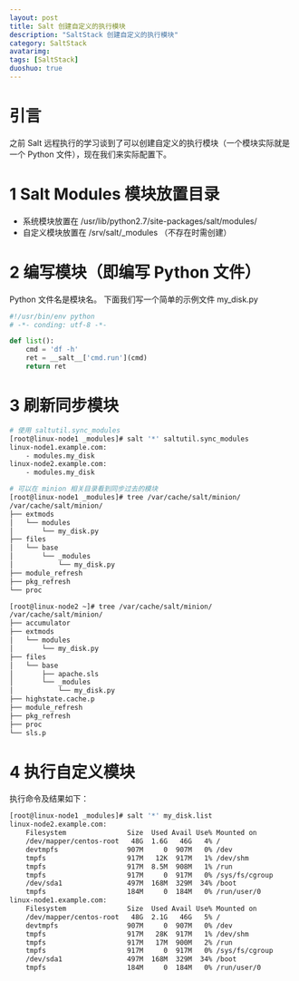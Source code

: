 ```yaml
---
layout: post
title: Salt 创建自定义的执行模块
description: "SaltStack 创建自定义的执行模块"
category: SaltStack
avatarimg:
tags: [SaltStack]
duoshuo: true
---
```


# 引言
之前 Salt 远程执行的学习谈到了可以创建自定义的执行模块（一个模块实际就是一个 Python 文件），现在我们来实际配置下。  

# 1 Salt Modules 模块放置目录

* 系统模块放置在 /usr/lib/python2.7/site-packages/salt/modules/
* 自定义模块放置在 /srv/salt/_modules （不存在时需创建）

# 2 编写模块（即编写 Python 文件）

Python 文件名是模块名。
下面我们写一个简单的示例文件 my_disk.py

```python
#!/usr/bin/env python
# -*- conding: utf-8 -*-

def list():
    cmd = 'df -h'
    ret = __salt__['cmd.run'](cmd)
    return ret
```    
# 3 刷新同步模块

```bash
# 使用 saltutil.sync_modules
[root@linux-node1 _modules]# salt '*' saltutil.sync_modules
linux-node1.example.com:
    - modules.my_disk
linux-node2.example.com:
    - modules.my_disk

# 可以在 minion 相关目录看到同步过去的模块
[root@linux-node1 _modules]# tree /var/cache/salt/minion/
/var/cache/salt/minion/
├── extmods
│   └── modules
│       └── my_disk.py
├── files
│   └── base
│       └── _modules
│           └── my_disk.py
├── module_refresh
├── pkg_refresh
└── proc

[root@linux-node2 ~]# tree /var/cache/salt/minion/
/var/cache/salt/minion/
├── accumulator
├── extmods
│   └── modules
│       └── my_disk.py
├── files
│   └── base
│       ├── apache.sls
│       └── _modules
│           └── my_disk.py
├── highstate.cache.p
├── module_refresh
├── pkg_refresh
├── proc
└── sls.p
```    


# 4 执行自定义模块

执行命令及结果如下：

```bash
[root@linux-node1 _modules]# salt '*' my_disk.list
linux-node2.example.com:
    Filesystem               Size  Used Avail Use% Mounted on
    /dev/mapper/centos-root   48G  1.6G   46G   4% /
    devtmpfs                 907M     0  907M   0% /dev
    tmpfs                    917M   12K  917M   1% /dev/shm
    tmpfs                    917M  8.5M  908M   1% /run
    tmpfs                    917M     0  917M   0% /sys/fs/cgroup
    /dev/sda1                497M  168M  329M  34% /boot
    tmpfs                    184M     0  184M   0% /run/user/0
linux-node1.example.com:
    Filesystem               Size  Used Avail Use% Mounted on
    /dev/mapper/centos-root   48G  2.1G   46G   5% /
    devtmpfs                 907M     0  907M   0% /dev
    tmpfs                    917M   28K  917M   1% /dev/shm
    tmpfs                    917M   17M  900M   2% /run
    tmpfs                    917M     0  917M   0% /sys/fs/cgroup
    /dev/sda1                497M  168M  329M  34% /boot
    tmpfs                    184M     0  184M   0% /run/user/0
```    
